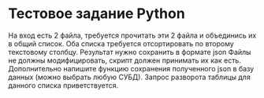# Тестовое задание Python
На вход есть 2 файла, требуется прочитать эти 2 файла и объединись их в общий список.
Оба списка требуется отсортировать по второму текстовому столбцу.
Результат нужно сохранить в формате json
Файлы не должны модифицировать, скрипт должен принимать их как есть.
Дополнительно напишите функцию сохранения полученного json  в базу данных (можно выбрать любую СУБД). Запрос разворота таблицы для данного списка приветствуется. 
